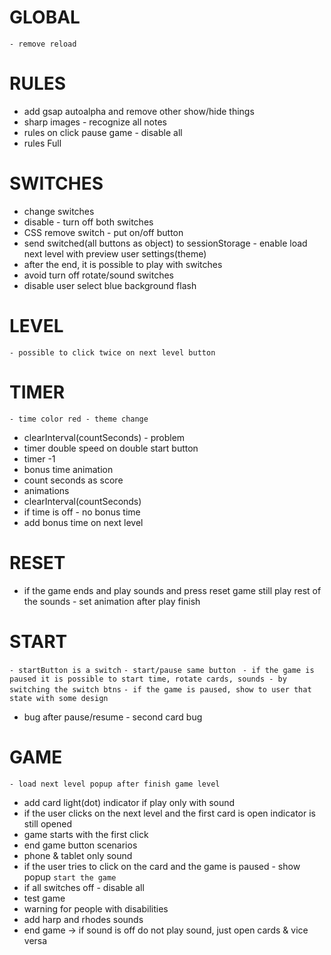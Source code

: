 # GLOBAL
`- remove reload`

# RULES
- add gsap autoalpha and remove other show/hide things
- sharp images - recognize all notes
- rules on click pause game - disable all
- rules Full

# SWITCHES
- change switches
- disable - turn off both switches
- CSS remove switch - put on/off button
- send switched(all buttons as object) to sessionStorage - enable load next level with preview user settings(theme)
- after the end, it is possible to play with switches
- avoid turn off rotate/sound switches
- disable user select blue background flash

# LEVEL
`- possible to click twice on next level button`

# TIMER
`- time color red - theme change`
- clearInterval(countSeconds) - problem
- timer double speed on double start button
- timer -1
- bonus time animation
- count seconds as score
- animations
- clearInterval(countSeconds)
- if time is off - no bonus time
- add bonus time on next level

# RESET
- if the game ends and play sounds and press reset game still play rest of the sounds - set animation after play finish

# START
`- startButton is a switch`
`- start/pause same button `
`- if the game is paused it is possible to start time, rotate cards, sounds - by switching the switch btns`
`- if the game is paused, show to user that state with some design`
- bug after pause/resume - second card bug

# GAME
`- load next level popup after finish game level`
- add card light(dot) indicator if play only with sound
- if the user clicks on the next level and the first card is open indicator is still opened
- game starts with the first click
- end game button scenarios
- phone & tablet only sound
- if the user tries to click on the card and the game is paused - show popup `start the game`
- if all switches off - disable all 
- test game
- warning for people with disabilities
- add harp and rhodes sounds
- end game -> if sound is off do not play sound, just open cards & vice versa
